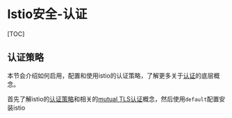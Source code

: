 # Istio安全-认证

[TOC]

## 认证策略

本节会介绍如何启用，配置和使用istio的认证策略，了解更多关于[认证](https://istio.io/latest/docs/concepts/security/#authentication)的底层概念。

首先了解istio的[认证策略](https://istio.io/latest/docs/concepts/security/#authentication-policies)和相关的[mutual TLS认证](https://istio.io/latest/docs/concepts/security/#mutual-tls-authentication)概念，然后使用`default`配置安装istio






















